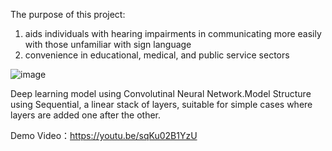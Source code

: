 The purpose of this project:
1. aids individuals with hearing impairments in communicating more easily with those unfamiliar with sign language
2. convenience in educational, medical, and public service sectors

![image](https://github.com/user-attachments/assets/df4689e2-222d-49cd-8d63-9c5c68ab3bbf)

Deep learning model using Convolutinal Neural Network.Model Structure using Sequential, a linear stack of layers, suitable for simple cases where layers are added one after the other.

Demo Video：https://youtu.be/sqKu02B1YzU
